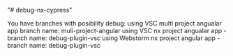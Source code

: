 "# debug-nx-cypress"

You have branches with posibility debug:
using VSC multi project angualar app branch name: muli-project-angular
using VSC nx project angualar app - branch name: debug-plugin-vsc
using Webstorm nx project angular app - branch name: debug-plugin-vsc
